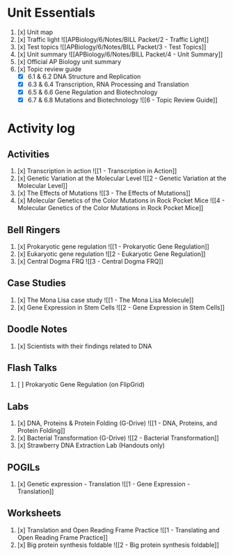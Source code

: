 # Unit Essentials
1. [x] Unit map
2. [x] Traffic light
       ![[APBiology/6/Notes/BILL Packet/2 - Traffic Light]]
3. [x] Test topics
       ![[APBiology/6/Notes/BILL Packet/3 - Test Topics]]
4. [x] Unit summary
       ![[APBiology/6/Notes/BILL Packet/4 - Unit Summary]]
5. [x] Official AP Biology unit summary
6. [x] Topic review guide  
	- [x] 6.1 & 6.2 DNA Structure and Replication  
	- [x] 6.3 & 6.4 Transcription, RNA Processing and Translation  
	- [x] 6.5 & 6.6 Gene Regulation and Biotechnology  
	- [x] 6.7 & 6.8 Mutations and Biotechnology
	![[6 - Topic Review Guide]]

# Activity log
## Activities
1. [x] Transcription in action
       ![[1 - Transcription in Action]]
2. [x] Genetic Variation at the Molecular Level
       ![[2 - Genetic Variation at the Molecular Level]]
3. [x] The Effects of Mutations
       ![[3 - The Effects of Mutations]]
4. [x] Molecular Genetics of the Color Mutations in Rock Pocket Mice
       ![[4 - Molecular Genetics of the Color Mutations in Rock Pocket Mice]]

## Bell Ringers
1. [x] Prokaryotic gene regulation
       ![[1 - Prokaryotic Gene Regulation]]
2. [x] Eukaryotic gene regulation
       ![[2 - Eukaryotic Gene Regulation]]
3. [x] Central Dogma FRQ
       ![[3 - Central Dogma FRQ]]

## Case Studies
1. [x] The Mona Lisa case study
       ![[1 - The Mona Lisa Molecule]]
2. [x] Gene Expression in Stem Cells
       ![[2 - Gene Expression in Stem Cells]]

## Doodle Notes
1. [x] Scientists with their findings related to DNA

## Flash Talks
1. [ ] Prokaryotic Gene Regulation (on FlipGrid)

## Labs
1. [x] DNA, Proteins & Protein Folding (G-Drive)
       ![[1 - DNA, Proteins, and Protein Folding]]
2. [x] Bacterial Transformation (G-Drive)
       ![[2 - Bacterial Transformation]]
3. [x] Strawberry DNA Extraction Lab (Handouts only)

## POGILs
1. [x] Genetic expression - Translation
       ![[1 - Gene Expression - Translation]]

## Worksheets
1. [x] Translation and Open Reading Frame Practice
       ![[1 - Translating and Open Reading Frame Practice]]
2. [x] Big protein synthesis foldable
       ![[2 - Big protein synthesis foldable]]
